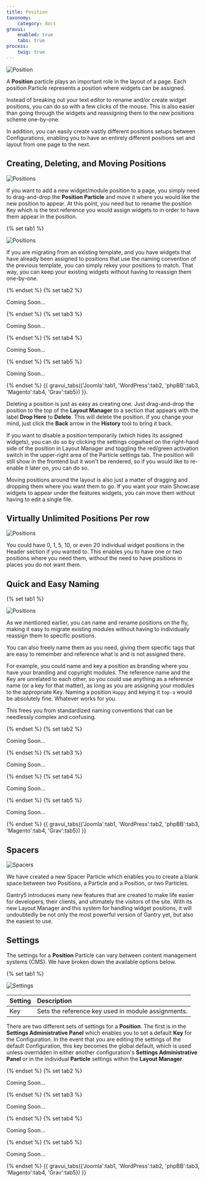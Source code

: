 ```yaml
---
title: Position
taxonomy:
    category: docs
gravui:
    enabled: true
    tabs: true
process:
    twig: true
---
```


![Position](positions.png)

A **Position** particle plays an important role in the layout of a page. Each position Particle represents a position where widgets can be assigned.

Instead of breaking out your text editor to rename and/or create widget positions, you can do so with a few clicks of the mouse. This is also easier than going through the widgets and reassigning them to the new positions scheme one-by-one.

In addition, you can easily create vastly different positions setups between Configurations, enabling you to have an entirely different positions set and layout from one page to the next.

Creating, Deleting, and Moving Positions
-----

![Positions](positions_6.png)

If you want to add a new widget/module position to a page, you simply need to drag-and-drop the **Position Particle** and move it where you would like the new position to appear. At this point, you need but to rename the position Key which is the text reference you would assign widgets to in order to have them appear in the position.

{% set tab1 %}

![Positions](positions_1.png)

If you are migrating from an existing template, and you have widgets that have already been assigned to positions that use the naming convention of the previous template, you can simply rekey your positions to match. That way, you can keep your existing widgets without having to reassign them one-by-one.

{% endset %}
{% set tab2 %}

Coming Soon...

{% endset %}
{% set tab3 %}

Coming Soon...

{% endset %}
{% set tab4 %}

Coming Soon...

{% endset %}
{% set tab5 %}

Coming Soon...

{% endset %}
{{ gravui_tabs({'Joomla':tab1, 'WordPress':tab2, 'phpBB':tab3, 'Magento':tab4, 'Grav':tab5}) }}.

Deleting a position is just as easy as creating one. Just drag-and-drop the position to the top of the **Layout Manager** to a section that appears with the label **Drop Here** to **Delete**. This will delete the position. If you change your mind, just click the **Back** arrow in the **History** tool to bring it back.

If you want to disable a position temporarily (which hides its assigned widgets), you can do so by clicking the settings cogwheel on the right-hand side of the position in Layout Manager and toggling the red/green activation switch in the upper-right area of the Particle settings tab. The position will still show in the frontend but it won't be rendered, so if you would like to re-enable it later on, you can do so.

Moving positions around the layout is also just a matter of dragging and dropping them where you want them to go. If you want your main Showcase widgets to appear under the features widgets, you can move them without having to edit a single file.

Virtually Unlimited Positions Per row
-----

![Positions](positions_4.png)

You could have 0, 1, 5, 10, or even 20 individual widget positions in the Header section if you wanted to. This enables you to have one or two positions where you need them, without the need to have positions in places you do not want them.

Quick and Easy Naming
-----

{% set tab1 %}

![Positions](positions_2.png)

As we mentioned earlier, you can name and rename positions on the fly, making it easy to migrate existing modules without having to individually reassign them to specific positions.

You can also freely name them as you need, giving them specific tags that are easy to remember and reference what is and is not assigned there.

For example, you could name and key a position as branding where you have your branding and copyright modules. The reference name and the Key are unrelated to each other, so you could use anything as a reference name (or a key for that matter), as long as you are assigning your modules to the appropriate Key. Naming a position `Happy` and keying it `top-a` would be absolutely fine. Whatever works for you.

This frees you from standardized naming conventions that can be needlessly complex and confusing.

{% endset %}
{% set tab2 %}

Coming Soon...

{% endset %}
{% set tab3 %}

Coming Soon...

{% endset %}
{% set tab4 %}

Coming Soon...

{% endset %}
{% set tab5 %}

Coming Soon...

{% endset %}
{{ gravui_tabs({'Joomla':tab1, 'WordPress':tab2, 'phpBB':tab3, 'Magento':tab4, 'Grav':tab5}) }}

Spacers
-----

![Spacers](positions_5.png)

We have created a new Spacer Particle which enables you to create a blank space between two Positions, a Particle and a Position, or two Particles.

Gantry5 introduces many new features that are created to make life easier for developers, their clients, and ultimately the visitors of the site. With its new Layout Manager and this system for handling widget positions, it will undoubtedly be not only the most powerful version of Gantry yet, but also the easiest to use.

Settings
-----

The settings for a **Position** Particle can vary between content management systems (CMS). We have broken down the available options below.

{% set tab1 %}

![Settings](positions_settings_j.png)

| Setting | Description                                        |
| :------ | :----------------------------------                |
| Key     | Sets the reference key used in module assignments. |

There are two different sets of settings for a **Position**. The first is in the **Settings Administrative Panel** which enables you to set a default **Key** for the Configuration. In the event that you are editing the settings of the default Configuration, this key becomes the global default, which is used unless overridden in either another configuration's **Settings Administrative Panel** or in the individual **Particle** settings within the **Layout Manager**.

{% endset %}
{% set tab2 %}

Coming Soon...

{% endset %}
{% set tab3 %}

Coming Soon...

{% endset %}
{% set tab4 %}

Coming Soon...

{% endset %}
{% set tab5 %}

Coming Soon...

{% endset %}
{{ gravui_tabs({'Joomla':tab1, 'WordPress':tab2, 'phpBB':tab3, 'Magento':tab4, 'Grav':tab5}) }}

